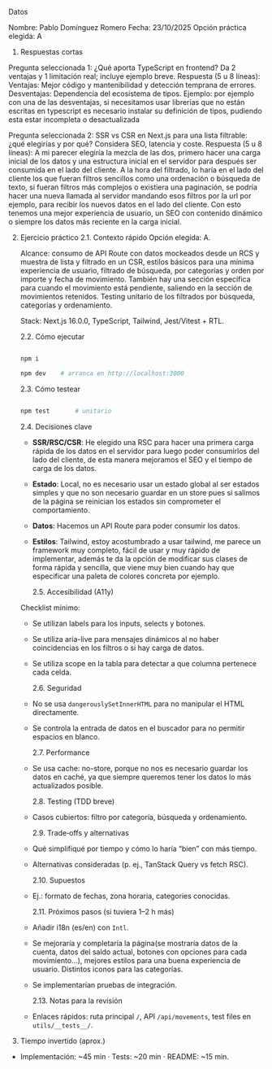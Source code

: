 Datos

Nombre: Pablo Domínguez Romero
Fecha: 23/10/2025
Opción práctica elegida: A

1. Respuestas cortas

Pregunta seleccionada 1: ¿Qué aporta TypeScript en frontend? Da 2 ventajas y 1 limitación real; incluye ejemplo breve.
Respuesta (5 u 8 lí­neas):
Ventajas: Mejor código y mantenibilidad y detección temprana de errores.
Desventajas: Dependencia del ecosistema de tipos.
Ejemplo: por ejemplo con una de las desventajas, si necesitamos usar librerías que no están escritas en typescript es necesario instalar su definición de tipos, pudiendo esta estar incompleta o desactualizada

Pregunta seleccionada 2: SSR vs CSR en Next.js para una lista filtrable: ¿qué elegirías y por qué? Considera SEO, latencia y coste.
Respuesta (5 u 8 lí­neas):
A mi parecer elegiría la mezcla de las dos, primero hacer una carga inicial de los datos y una estructura inicial en el servidor para después ser consumida en el lado del cliente. A la hora del filtrado, lo haría en el lado del cliente los que fueran filtros sencillos como una ordenación o búsqueda de texto, si fueran filtros más complejos o existiera una paginación, se podría hacer una nueva llamada al servidor mandando esos filtros por la url por ejemplo, para recibir los nuevos datos en el lado del cliente. Con esto tenemos una mejor experiencia de usuario, un SEO con contenido dinámico o siempre los datos más reciente en la carga inicial.

2. Ejercicio práctico
   2.1. Contexto rápido
   Opción elegida: A.

   Alcance: consumo de API Route con datos mockeados desde un RCS y muestra de lista y filtrado en un CSR, estilos básicos para una mínima experiencia de usuario, filtrado de búsqueda, por categorías y orden por importe y fecha de movimiento. También hay una sección específica para cuando el movimiento está pendiente, saliendo en la sección de movimientos retenidos. Testing unitario de los filtrados por búsqueda, categorías y ordenamiento.

   Stack: Next.js 16.0.0, TypeScript, Tailwind, Jest/Vitest + RTL.

   2.2. Cómo ejecutar

   ```bash

   npm i

   npm dev    # arranca en http://localhost:3000

   ```

   2.3. Cómo testear

   ```bash

   npm test       # unitario

   ```

   2.4. Decisiones clave

   - **SSR/RSC/CSR**: He elegido una RSC para hacer una primera carga rápida de los datos en el servidor para luego poder consumirlos del lado del cliente, de esta manera
     mejoramos el SEO y el tiempo de carga de los datos.
   - **Estado**: Local, no es necesario usar un estado global al ser estados simples y que no son necesario guardar en un store pues si salimos de la página se reinician los estados sin comprometer el comportamiento.
   - **Datos**: Hacemos un API Route para poder consumir los datos.
   - **Estilos**: Tailwind, estoy acostumbrado a usar tailwind, me parece un framework muy completo, fácil de usar y muy rápido de implementar, además te da la opción de modificar sus clases de forma rápida y sencilla, que viene muy bien cuando hay que especificar una paleta de colores concreta por ejemplo.

     2.5. Accesibilidad (A11y)

   Checklist mínimo:

   - Se utilizan labels para los inputs, selects y botones.
   - Se utiliza aria-live para mensajes dinámicos al no haber coincidencias en los filtros o si hay carga de datos.
   - Se utiliza scope en la tabla para detectar a que columna pertenece cada celda.

     2.6. Seguridad

   - No se usa `dangerouslySetInnerHTML` para no manipular el HTML directamente.
   - Se controla la entrada de datos en el buscador para no permitir espacios en blanco.

     2.7. Performance

   - Se usa cache: no-store, porque no nos es necesario guardar los datos en caché, ya que siempre queremos tener los datos lo más actualizados posible.

     2.8. Testing (TDD breve)

   - Casos cubiertos: filtro por categoría, búsqueda y ordenamiento.

     2.9. Trade‑offs y alternativas

   - Qué simplifiqué por tiempo y cómo lo haría “bien” con más tiempo.
   - Alternativas consideradas (p. ej., TanStack Query vs fetch RSC).

     2.10. Supuestos

   - Ej.: formato de fechas, zona horaria, categories conocidas.

     2.11. Próximos pasos (si tuviera 1–2 h más)

   - Añadir i18n (es/en) con `Intl`.
   - Se mejoraría y completaría la página(se mostraría datos de la cuenta, datos del saldo actual, botones con opciones para cada movimiento...), mejores estilos para una buena experiencia de usuario. Distintos iconos para las categorías.
   - Se implementarían pruebas de integración.

     2.13. Notas para la revisión

   - Enlaces rápidos: ruta principal `/`, API `/api/movements`, test files en `utils/__tests__/`.

3. Tiempo invertido (aprox.)

- Implementación: ~45 min · Tests: ~20 min · README: ~15 min.
